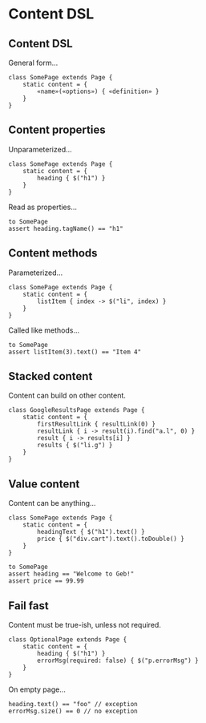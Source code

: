 # Content DSL

## Content DSL

General form…

    class SomePage extends Page {
        static content = {
            «name»(«options») { «definition» }
        }
    }

## Content properties

Unparameterized…

    class SomePage extends Page {
        static content = {
            heading { $("h1") }
        }
    }

Read as properties…

    to SomePage
    assert heading.tagName() == "h1"

## Content methods

Parameterized…

    class SomePage extends Page {
        static content = {
            listItem { index -> $("li", index) }
        }
    }

Called like methods…

    to SomePage
    assert listItem(3).text() == "Item 4"

## Stacked content

Content can build on other content.

    class GoogleResultsPage extends Page {
        static content = {
            firstResultLink { resultLink(0) }
            resultLink { i -> result(i).find("a.l", 0) }
            result { i -> results[i] }
            results { $("li.g") }
        }
    }

## Value content

Content can be anything…

    class SomePage extends Page {
        static content = {
            headingText { $("h1").text() }
            price { $("div.cart").text().toDouble() }
        }
    }

<!-- -->

    to SomePage
    assert heading == "Welcome to Geb!"
    assert price == 99.99

## Fail fast

Content must be true-ish, unless not required.

    class OptionalPage extends Page {
        static content = {
            heading { $("h1") }
            errorMsg(required: false) { $("p.errorMsg") }
        }
    }

On empty page…

    heading.text() == "foo" // exception
    errorMsg.size() == 0 // no exception
